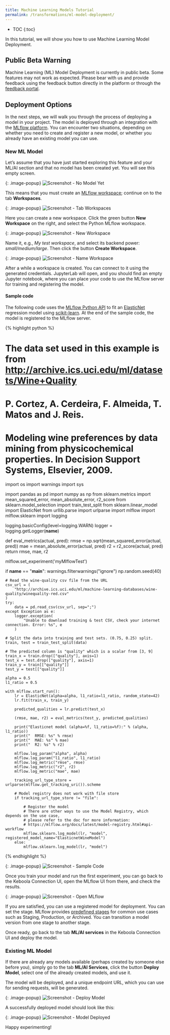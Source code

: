 ```yaml
---
title: Machine Learning Models Tutorial
permalink: /transformations/ml-model-deployment/
---
```


* TOC
{:toc}

In this tutorial, we will show you how to use Machine Learning Model Deployment.

## Public Beta Warning
Machine Learning (ML) Model Deployment is currently in public beta. Some features may not work as 
expected. Please bear with us and provide feedback using the feedback 
button directly in the platform or through the [feedback portal](https://ideas.keboola.com).

## Deployment Options
In the next steps, we will walk you through the process of deploying a model in your project. The model 
is deployed through an integration with the [MLflow platform](https://mlflow.org/docs/latest/index.html). 
You can encounter two situations, depending on whether you need to create and register a new model, or 
whether you already have an existing model you can use. 

### New ML Model
Let’s assume that you have just started exploring this feature and your ML/AI section and that no model 
has been created yet. You will see this empty screen.

{: .image-popup}
![Screenshot - No Model Yet](/transformations/ml-model-deployment/01-no-model.png)

This means that you must create an [MLflow workspace](/transformations/workspace/); continue on to the tab **Workspaces**.

{: .image-popup}
![Screenshot - Tab Workspaces](/transformations/ml-model-deployment/02-no-workspace.png)

Here you can create a new workspace. Click the green button **New Workspace** on the right, 
and select the Python MLflow workspace.

{: .image-popup}
![Screenshot - New Workspace](/transformations/ml-model-deployment/03-python-mlflow.png)

Name it, e.g., *My test workspace*, and select its backend power: *small/medium/large*. Then click 
the button **Create Workspace**.

{: .image-popup}
![Screenshot - Name Workspace](/transformations/ml-model-deployment/04-name-workspace.png)

After a while a workspace is created. You can connect to it using the generated credentials. 
JupyterLab will open, and you should find an empty Jupyter notebook, where you can place your code to use 
the MLflow server for training and registering the model. 

#### Sample code
The following code uses the [MLflow Python API](https://mlflow.org/docs/latest/python_api/mlflow.html#module-mlflow)
to fit an [ElasticNet](https://scikit-learn.org/stable/modules/generated/sklearn.linear_model.ElasticNet.html) 
regression model using [scikit-learn](https://sklearn.org/). At the end of the sample code, 
the model is registered to the MLflow server.

{% highlight python %}
# The data set used in this example is from http://archive.ics.uci.edu/ml/datasets/Wine+Quality
# P. Cortez, A. Cerdeira, F. Almeida, T. Matos and J. Reis.
# Modeling wine preferences by data mining from physicochemical properties. In Decision Support Systems, Elsevier, 2009.

import os
import warnings
import sys

import pandas as pd
import numpy as np
from sklearn.metrics import mean_squared_error, mean_absolute_error, r2_score
from sklearn.model_selection import train_test_split
from sklearn.linear_model import ElasticNet
from urllib.parse import urlparse
import mlflow
import mlflow.sklearn
import logging

logging.basicConfig(level=logging.WARN)
logger = logging.getLogger(__name__)

def eval_metrics(actual, pred):
    rmse = np.sqrt(mean_squared_error(actual, pred))
    mae = mean_absolute_error(actual, pred)
    r2 = r2_score(actual, pred)
    return rmse, mae, r2

mlflow.set_experiment('myMlflowTest')

if __name__ == "__main__":
    warnings.filterwarnings("ignore")
    np.random.seed(40)

    # Read the wine-quality csv file from the URL
    csv_url = (
        "http://archive.ics.uci.edu/ml/machine-learning-databases/wine-quality/winequality-red.csv"
    )
    try:
        data = pd.read_csv(csv_url, sep=";")
    except Exception as e:
        logger.exception(
            "Unable to download training & test CSV, check your internet connection. Error: %s", e
        )

    # Split the data into training and test sets. (0.75, 0.25) split.
    train, test = train_test_split(data)

    # The predicted column is "quality" which is a scalar from [3, 9]
    train_x = train.drop(["quality"], axis=1)
    test_x = test.drop(["quality"], axis=1)
    train_y = train[["quality"]]
    test_y = test[["quality"]]

    alpha = 0.5
    l1_ratio = 0.5

    with mlflow.start_run():
        lr = ElasticNet(alpha=alpha, l1_ratio=l1_ratio, random_state=42)
        lr.fit(train_x, train_y)

        predicted_qualities = lr.predict(test_x)

        (rmse, mae, r2) = eval_metrics(test_y, predicted_qualities)

        print("Elasticnet model (alpha=%f, l1_ratio=%f):" % (alpha, l1_ratio))
        print("  RMSE: %s" % rmse)
        print("  MAE: %s" % mae)
        print("  R2: %s" % r2)

        mlflow.log_param("alpha", alpha)
        mlflow.log_param("l1_ratio", l1_ratio)
        mlflow.log_metric("rmse", rmse)
        mlflow.log_metric("r2", r2)
        mlflow.log_metric("mae", mae)

        tracking_url_type_store = urlparse(mlflow.get_tracking_uri()).scheme

        # Model registry does not work with file store
        if tracking_url_type_store != "file":

            # Register the model
            # There are other ways to use the Model Registry, which depends on the use case,
            # please refer to the doc for more information:
            # https://mlflow.org/docs/latest/model-registry.html#api-workflow
            mlflow.sklearn.log_model(lr, "model", registered_model_name="ElasticnetWineModel")
        else:
            mlflow.sklearn.log_model(lr, "model")
{% endhighlight %}

{: .image-popup}
![Screenshot - Sample Code](/transformations/ml-model-deployment/05-sample-code.png)

Once you train your model and run the first experiment, you can go back to the Keboola Connection UI, 
open the MLflow UI from there, and check the results.

{: .image-popup}
![Screenshot - Open MLflow](/transformations/ml-model-deployment/06-open-mlflow.png)

If you are satisfied, you can use a registered model for deployment. You can set the stage. 
MLflow provides [predefined stages](https://mlflow.org/docs/latest/model-registry.html#transitioning-an-mlflow-models-stage) 
for common use cases such as Staging, Production, or Archived. 
You can transition a model version from one stage to another stage.

Once ready, go back to the tab **ML/AI services** in the Keboola Connection UI and deploy the model. 

### Existing ML Model
If there are already any models available (perhaps created by someone else before you), simply go to 
the tab **ML/AI Services**, click the button **Deploy Model**, select one of the already created models, 
and use it. 

The model will be deployed, and a unique endpoint URL, which you can use for sending requests, will be generated.

{: .image-popup}
![Screenshot - Deploy Model](/transformations/ml-model-deployment/07-deploy-model.png)

A successfully deployed model should look like this: 

{: .image-popup}
![Screenshot - Model Deployed](/transformations/ml-model-deployment/08-model-deployed.png)

Happy experimenting!
